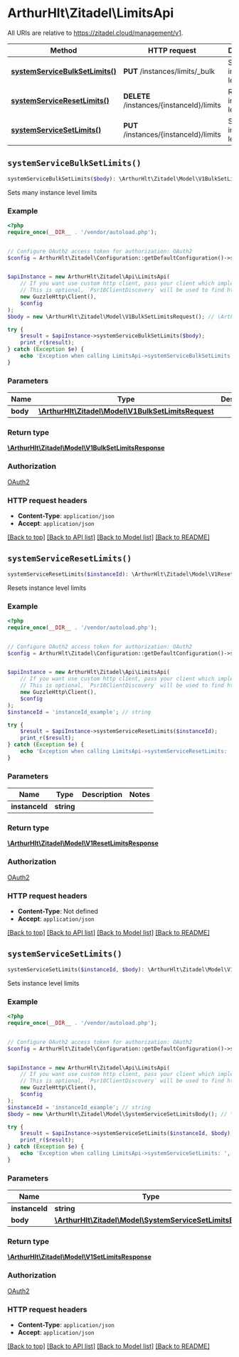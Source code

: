 # ArthurHlt\Zitadel\LimitsApi

All URIs are relative to https://zitadel.cloud/management/v1.

Method | HTTP request | Description
------------- | ------------- | -------------
[**systemServiceBulkSetLimits()**](LimitsApi.md#systemServiceBulkSetLimits) | **PUT** /instances/limits/_bulk | Sets many instance level limits
[**systemServiceResetLimits()**](LimitsApi.md#systemServiceResetLimits) | **DELETE** /instances/{instanceId}/limits | Resets instance level limits
[**systemServiceSetLimits()**](LimitsApi.md#systemServiceSetLimits) | **PUT** /instances/{instanceId}/limits | Sets instance level limits


## `systemServiceBulkSetLimits()`

```php
systemServiceBulkSetLimits($body): \ArthurHlt\Zitadel\Model\V1BulkSetLimitsResponse
```

Sets many instance level limits

### Example

```php
<?php
require_once(__DIR__ . '/vendor/autoload.php');


// Configure OAuth2 access token for authorization: OAuth2
$config = ArthurHlt\Zitadel\Configuration::getDefaultConfiguration()->setAccessToken('YOUR_ACCESS_TOKEN');


$apiInstance = new ArthurHlt\Zitadel\Api\LimitsApi(
    // If you want use custom http client, pass your client which implements `Psr\Http\Client\ClientInterface`.
    // This is optional, `Psr18ClientDiscovery` will be used to find http client. For instance `GuzzleHttp\Client` implements that interface
    new GuzzleHttp\Client(),
    $config
);
$body = new \ArthurHlt\Zitadel\Model\V1BulkSetLimitsRequest(); // \ArthurHlt\Zitadel\Model\V1BulkSetLimitsRequest

try {
    $result = $apiInstance->systemServiceBulkSetLimits($body);
    print_r($result);
} catch (Exception $e) {
    echo 'Exception when calling LimitsApi->systemServiceBulkSetLimits: ', $e->getMessage(), PHP_EOL;
}
```

### Parameters

Name | Type | Description  | Notes
------------- | ------------- | ------------- | -------------
 **body** | [**\ArthurHlt\Zitadel\Model\V1BulkSetLimitsRequest**](../Model/V1BulkSetLimitsRequest.md)|  |

### Return type

[**\ArthurHlt\Zitadel\Model\V1BulkSetLimitsResponse**](../Model/V1BulkSetLimitsResponse.md)

### Authorization

[OAuth2](../../README.md#OAuth2)

### HTTP request headers

- **Content-Type**: `application/json`
- **Accept**: `application/json`

[[Back to top]](#) [[Back to API list]](../../README.md#endpoints)
[[Back to Model list]](../../README.md#models)
[[Back to README]](../../README.md)

## `systemServiceResetLimits()`

```php
systemServiceResetLimits($instanceId): \ArthurHlt\Zitadel\Model\V1ResetLimitsResponse
```

Resets instance level limits

### Example

```php
<?php
require_once(__DIR__ . '/vendor/autoload.php');


// Configure OAuth2 access token for authorization: OAuth2
$config = ArthurHlt\Zitadel\Configuration::getDefaultConfiguration()->setAccessToken('YOUR_ACCESS_TOKEN');


$apiInstance = new ArthurHlt\Zitadel\Api\LimitsApi(
    // If you want use custom http client, pass your client which implements `Psr\Http\Client\ClientInterface`.
    // This is optional, `Psr18ClientDiscovery` will be used to find http client. For instance `GuzzleHttp\Client` implements that interface
    new GuzzleHttp\Client(),
    $config
);
$instanceId = 'instanceId_example'; // string

try {
    $result = $apiInstance->systemServiceResetLimits($instanceId);
    print_r($result);
} catch (Exception $e) {
    echo 'Exception when calling LimitsApi->systemServiceResetLimits: ', $e->getMessage(), PHP_EOL;
}
```

### Parameters

Name | Type | Description  | Notes
------------- | ------------- | ------------- | -------------
 **instanceId** | **string**|  |

### Return type

[**\ArthurHlt\Zitadel\Model\V1ResetLimitsResponse**](../Model/V1ResetLimitsResponse.md)

### Authorization

[OAuth2](../../README.md#OAuth2)

### HTTP request headers

- **Content-Type**: Not defined
- **Accept**: `application/json`

[[Back to top]](#) [[Back to API list]](../../README.md#endpoints)
[[Back to Model list]](../../README.md#models)
[[Back to README]](../../README.md)

## `systemServiceSetLimits()`

```php
systemServiceSetLimits($instanceId, $body): \ArthurHlt\Zitadel\Model\V1SetLimitsResponse
```

Sets instance level limits

### Example

```php
<?php
require_once(__DIR__ . '/vendor/autoload.php');


// Configure OAuth2 access token for authorization: OAuth2
$config = ArthurHlt\Zitadel\Configuration::getDefaultConfiguration()->setAccessToken('YOUR_ACCESS_TOKEN');


$apiInstance = new ArthurHlt\Zitadel\Api\LimitsApi(
    // If you want use custom http client, pass your client which implements `Psr\Http\Client\ClientInterface`.
    // This is optional, `Psr18ClientDiscovery` will be used to find http client. For instance `GuzzleHttp\Client` implements that interface
    new GuzzleHttp\Client(),
    $config
);
$instanceId = 'instanceId_example'; // string
$body = new \ArthurHlt\Zitadel\Model\SystemServiceSetLimitsBody(); // \ArthurHlt\Zitadel\Model\SystemServiceSetLimitsBody

try {
    $result = $apiInstance->systemServiceSetLimits($instanceId, $body);
    print_r($result);
} catch (Exception $e) {
    echo 'Exception when calling LimitsApi->systemServiceSetLimits: ', $e->getMessage(), PHP_EOL;
}
```

### Parameters

Name | Type | Description  | Notes
------------- | ------------- | ------------- | -------------
 **instanceId** | **string**|  |
 **body** | [**\ArthurHlt\Zitadel\Model\SystemServiceSetLimitsBody**](../Model/SystemServiceSetLimitsBody.md)|  |

### Return type

[**\ArthurHlt\Zitadel\Model\V1SetLimitsResponse**](../Model/V1SetLimitsResponse.md)

### Authorization

[OAuth2](../../README.md#OAuth2)

### HTTP request headers

- **Content-Type**: `application/json`
- **Accept**: `application/json`

[[Back to top]](#) [[Back to API list]](../../README.md#endpoints)
[[Back to Model list]](../../README.md#models)
[[Back to README]](../../README.md)
